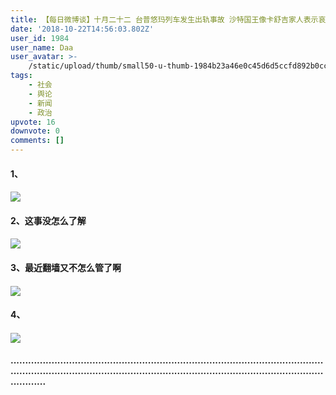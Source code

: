 ```yaml
---
title: 【每日微博谈】十月二十二 台普悠玛列车发生出轨事故 沙特国王像卡舒吉家人表示哀悼
date: '2018-10-22T14:56:03.802Z'
user_id: 1984
user_name: Daa
user_avatar: >-
    /static/upload/thumb/small50-u-thumb-1984b23a46e0c45d6d5ccfd892b0ccd72dd3c46e37f5.png
tags:
    - 社会
    - 舆论
    - 新闻
    - 政治
upvote: 16
downvote: 0
comments: []
---
```


#### **1、**

#### ![](https://i.imgur.com/jTxa8IA.jpg)

#### 

#### 

#### 

#### 

#### **2、这事没怎么了解**

#### ![](https://i.imgur.com/x279HO1.jpg)

#### 

#### 

#### 

#### 

#### **3、最近翻墙又不怎么管了啊**

#### ![](https://i.imgur.com/VQS4QKb.jpg)

#### 

#### 

#### 

#### 

#### **4、**

#### ![](https://i.imgur.com/zbuQF5T.jpg)

#### 

#### 

#### 

#### 

#### 

#### **..................................................................................................................................................................................................................................**
